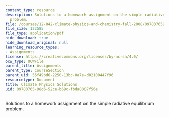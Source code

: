 ```yaml
---
content_type: resource
description: Solutions to a homework assignment on the simple radiative equilibrium
  problem.
file: /courses/12-842-climate-physics-and-chemistry-fall-2008/0978376598d652ceb69cfbda8007f56e_hw1_sol.pdf
file_size: 122585
file_type: application/pdf
hide_download: true
hide_download_original: null
learning_resource_types:
- Assignments
license: https://creativecommons.org/licenses/by-nc-sa/4.0/
ocw_type: OCWFile
parent_title: Assignments
parent_type: CourseSection
parent_uid: 55f49bd6-2250-13bc-0a7e-d02100447f96
resourcetype: Document
title: Climate Physics Solutions
uid: 09783765-98d6-52ce-b69c-fbda8007f56e
---
```

Solutions to a homework assignment on the simple radiative equilibrium problem.